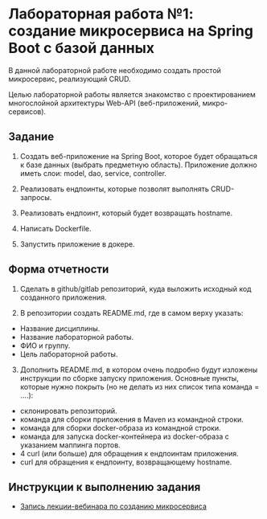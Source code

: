 # Лабораторная работа №1: создание микросервиса на Spring Boot с базой данных

В данной лабораторной работе необходимо создать простой микросервис, реализующий CRUD.

Целью лабораторной работы является знакомство с проектированием многослойной архитектуры Web-API (веб-приложений, микро-сервисов). 

## Задание

1. Создать веб-приложение на Spring Boot, которое будет обращаться к базе данных (выбрать предметную область). Приложение должно иметь слои: model, dao, service, controller.

2. Реализовать ендпоинты, которые позволят выполнять CRUD-запросы.

3. Реализовать ендпоинт, который будет возвращать hostname.

4. Написать Dockerfile.

5. Запустить приложение в докере.

## Форма отчетности

1. Сделать в github/gitlab репозиторий, куда выложить исходный код созданного приложения.

2. В репозитории создать README.md, где в самом верху указать:
* Название дисциплины.
* Название лабораторной работы.
* ФИО и группу.
* Цель лабораторной работы.

3. Дополнить README.md, в котором очень подробно будут изложены инструкции по сборке запуску приложения. Основные пункты, которые нужно покрыть (но не делать из них список типа команда = ....):

* склонировать репозиторий.
* команда для сборки приложения в Maven из командной строки.
* команда для сборки docker-образа из командной строки.
* команда для запуска docker-контейнера из docker-образа с указанием маппинга портов.
* 4 curl (или больше) для обращения к ендпоинтам приложения.
* curl для обращения к ендпоинту, возвращающему hostname.

## Инструкции к выполнению задания

* [Запись лекции-вебинара по созданию микросервиса]()

